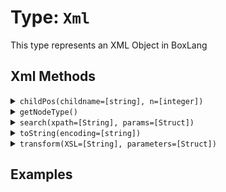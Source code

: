 [comment]: # (Note: This documentation is generated dynamically in the build process.  To modify the contents, change the javadoc on the type class, itself)

# Type: `Xml`

This type represents an XML Object in BoxLang

## Xml Methods

<details>
<summary><code>childPos(childname=[string], n=[integer])</code></summary>

Gets the position of a child element within an XML document object.

The position, in an XmlChildren array, of the Nth child that has the specified name.

Arguments:

| Argument | Type | Required | Default |
|----------|------|----------|---------|
| `childname` | `string` | `true` | `null` |
| `n` | `integer` | `true` | `null` |

</details>
<details>
<summary><code>getNodeType()</code></summary>

Get XML values according to given xPath query
</details>
<details>
<summary><code>search(xpath=[String], params=[Struct])</code></summary>

Get XML values according to given xPath query

Arguments:

| Argument | Type | Required | Default |
|----------|------|----------|---------|
| `xpath` | `String` | `true` | `null` |
| `params` | `Struct` | `false` | `{
  
}` |

</details>
<details>
<summary><code>toString(encoding=[string])</code></summary>

Converts a value to a string.

Arguments:

| Argument | Type | Required | Default |
|----------|------|----------|---------|
| `encoding` | `string` | `false` | `null` |

</details>
<details>
<summary><code>transform(XSL=[String], parameters=[Struct])</code></summary>

Get XML values according to given xPath query

Arguments:

| Argument | Type | Required | Default |
|----------|------|----------|---------|
| `XSL` | `String` | `true` | `null` |
| `parameters` | `Struct` | `false` | `{
  
}` |

</details>


## Examples
